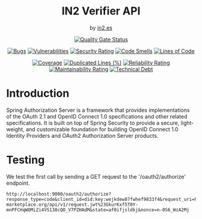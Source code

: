 <div align="center">
  <h1>IN2 Verifier API</h1>
  <span>by </span><a href="https://in2.es">in2.es</a>
  <p><p>

  [![Quality Gate Status](https://sonarcloud.io/api/project_badges/measure?project=in2workspace_in2-verifier-api&metric=alert_status)](https://sonarcloud.io/dashboard?id=in2workspace_in2-verifier-api)

  [![Bugs](https://sonarcloud.io/api/project_badges/measure?project=in2workspace_in2-verifier-api&metric=bugs)](https://sonarcloud.io/summary/new_code?id=in2workspace_in2-verifier-api)
  [![Vulnerabilities](https://sonarcloud.io/api/project_badges/measure?project=in2workspace_in2-verifier-api&metric=vulnerabilities)](https://sonarcloud.io/dashboard?id=in2workspace_in2-verifier-api)
  [![Security Rating](https://sonarcloud.io/api/project_badges/measure?project=in2workspace_in2-verifier-api&metric=security_rating)](https://sonarcloud.io/dashboard?id=in2workspace_in2-verifier-api)
  [![Code Smells](https://sonarcloud.io/api/project_badges/measure?project=in2workspace_in2-verifier-api&metric=code_smells)](https://sonarcloud.io/summary/new_code?id=in2workspace_in2-verifier-api)
  [![Lines of Code](https://sonarcloud.io/api/project_badges/measure?project=in2workspace_in2-verifier-api&metric=ncloc)](https://sonarcloud.io/dashboard?id=in2workspace_in2-verifier-api)
  
  [![Coverage](https://sonarcloud.io/api/project_badges/measure?project=in2workspace_in2-verifier-api&metric=coverage)](https://sonarcloud.io/summary/new_code?id=in2workspace_in2-verifier-api)
  [![Duplicated Lines (%)](https://sonarcloud.io/api/project_badges/measure?project=in2workspace_in2-verifier-api&metric=duplicated_lines_density)](https://sonarcloud.io/summary/new_code?id=in2workspace_in2-verifier-api)
  [![Reliability Rating](https://sonarcloud.io/api/project_badges/measure?project=in2workspace_in2-verifier-api&metric=reliability_rating)](https://sonarcloud.io/dashboard?id=in2workspace_in2-verifier-api)
  [![Maintainability Rating](https://sonarcloud.io/api/project_badges/measure?project=in2workspace_in2-verifier-api&metric=sqale_rating)](https://sonarcloud.io/dashboard?id=in2workspace_in2-verifier-api)
  [![Technical Debt](https://sonarcloud.io/api/project_badges/measure?project=in2workspace_in2-verifier-api&metric=sqale_index)](https://sonarcloud.io/summary/new_code?id=in2workspace_in2-verifier-api)
</div>

# Introduction

Spring Authorization Server is a framework that provides implementations of the OAuth 2.1 and OpenID Connect 1.0 specifications and other related specifications. 
It is built on top of Spring Security to provide a secure, light-weight, 
and customizable foundation for building OpenID Connect 1.0 Identity Providers and OAuth2 Authorization Server products.

# Testing

We test the first call by sending a GET request to the '/oauth2/authorize' endpoint.

```text
http://localhost:9000/oauth2/authorize?response_type=code&client_id=did:key:wejkdew87fwhef9833f4&request_uri=https://dome-marketplace.org/api/v1/request.jwt%23GkurKxf5T0Y-mnPFCHqWOMiZi4VS138cQO_V7PZHAdM&state=af0ifjsldkj&nonce=n-0S6_WzA2Mj
```